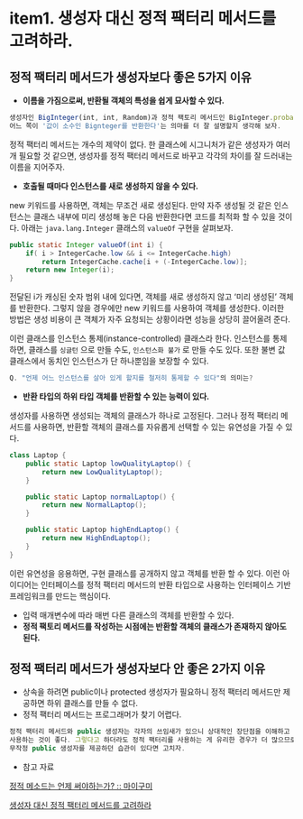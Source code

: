 # item1. 생성자 대신 정적 팩터리 메서드를 고려하라.

## **정적 팩터리 메서드가 생성자보다 좋은 5가지 이유**

* **이름을 가짐으로써, 반환될 객체의 특성을 쉽게 묘사할 수 있다.**

```jsx
생성자인 BigInteger(int, int, Random)과 정적 팩토리 메서드인 BigInteger.probablePrime 중
어느 쪽이 '값이 소수인 Bignteger를 반환한다'는 의마를 더 잘 설명할지 생각해 보자.
```

정적 팩터리 메서드는 개수의 제약이 없다. 한 클래스에 시그니처가 같은 생성자가 여러 개 필요할 것 같으면, 생성자를 정적 팩터리 메서드로 바꾸고 각각의 차이를 잘 드러내는 이름을 지어주자.

* **호출될 때마다 인스턴스를 새로 생성하지 않을 수 있다.**

new 키워드를 사용하면, 객체는 무조건 새로 생성된다. 만약 자주 생성될 것 같은 인스턴스는 클래스 내부에 미리 생성해 놓은 다음 반환한다면 코드를 최적화 할 수 있을 것이다. 아래는 `java.lang.Integer` 클래스의 `valueOf` 구현을 살펴보자.

```java
public static Integer valueOf(int i) {
	if( i > IntegerCache.low && i <= IntegerCache.high)
		return IntegerCache.cache[i + (-IntegerCache.low)];
	return new Integer(i);
}
```

전달된 i가 캐싱된 숫자 범위 내에 있다면, 객체를 새로 생성하지 않고 ‘미리 생성된’ 객체를 반환한다. 그렇지 않을 경우에만 new 키워드를 사용하여 객체를 생성한다. 이러한 방법은 생성 비용이 큰 객체가 자주 요청되는 상황이라면 성능을 상당히 끌어올려 준다.

이런 클래스를 인스턴스 통제(instance-controlled) 클래스라 한다. 인스턴스를 통제하면, 클래스를 `싱글턴` 으로 만들 수도, `인스턴스화 불가` 로 만들 수도 있다. 또한 불변 값 클래스에서 동치인 인스턴스가 단 하나뿐임을 보장할 수 있다.

```java
Q. "언제 어느 인스턴스를 살아 있게 할지를 철저히 통제할 수 있다"의 의미는?
```

* **반환 타입의 하위 타입 객체를 반환할 수 있는 능력이 있다.**

생성자를 사용하면 생성되는 객체의 클래스가 하나로 고정된다. 그러나 정적 팩터리 메서드를 사용하면, 반환할 객체의 클래스를 자유롭게 선택할 수 있는 유연성을 가질 수 있다.

```java
class Laptop {
	public static Laptop lowQualityLaptop() {
		return new LowQualityLaptop();
	}

	public static Laptop normalLaptop() {
		return new NormalLaptop();
	}

	public static Laptop highEndLaptop() {
		return new HighEndLaptop();
	}
}
```

이런 유연성을 응용하면, 구현 클래스를 공개하지 않고 객체를 반환 할 수 있다. 이런 아이디어는 인터페이스를 정적 팩터리 메서드의 반환 타입으로 사용하는 인터페이스 기반 프레임워크를 만드는 핵심이다.

* 입력 매개변수에 따라 매번 다른 클래스의 객체를 반환할 수 있다.
* **정적 팩토리 메서드를 작성하는 시점에는 반환할 객체의 클래스가 존재하지 않아도 된다.**



## **정적 팩터리 메서드가 생성자보다 안 좋은 2가지 이유**

* 상속을 하려면 public이나 protected 생성자가 필요하니 정적 팩터리 메서드만 제공하면 하위 클래스를 만들 수 없다.
* 정적 팩터리 메서드는 프로그래머가 찾기 어렵다.

```jsx
정적 팩터리 메서드와 public 생성자는 각자의 쓰임새가 있으니 상대적인 장단점을 이해하고
사용하는 것이 좋다. 그렇다고 하더라도 정적 팩터리를 사용하는 게 유리한 경우가 더 많으므로 
무작정 public 생성자를 제공하던 습관이 있다면 고치자. 
```

* 참고 자료

[정적 메소드는 언제 써야하는가? :: 마이구미](https://mygumi.tistory.com/253)

[생성자 대신 정적 팩터리 메서드를 고려하라](https://hudi.blog/effective-java-static-factory-method/)
